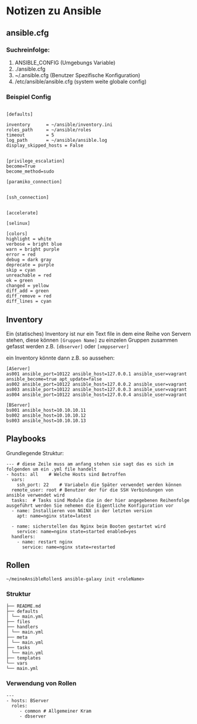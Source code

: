 # Notizen zu Ansible

## ansible.cfg

### Suchreinfolge:
1. ANSIBLE_CONFIG (Umgebungs Variable)
2. ./ansible.cfg
3. ~/.ansible.cfg (Benutzer Spezifische Konfiguration)
4. /etc/ansible/ansible.cfg (system weite globale config)


### Beispiel Config
```

[defaults]

inventory      = ~/ansible/inventory.ini
roles_path     = ~/ansible/roles
timeout        = 5
log_path       = ~/ansible/ansible.log
display_skipped_hosts = False


[privilege_escalation]
become=True
become_method=sudo

[paramiko_connection]


[ssh_connection]


[accelerate]

[selinux]

[colors]
highlight = white
verbose = bright blue
warn = bright purple
error = red
debug = dark gray
deprecate = purple
skip = cyan
unreachable = red
ok = green
changed = yellow
diff_add = green
diff_remove = red
diff_lines = cyan

```

## Inventory

Ein (statisches) Inventory ist nur ein Text file in dem eine Reihe von
Servern stehen, diese können `[Gruppen Name]` zu einzelen Gruppen
zusammen gefasst werden z.B. `[dbserver]` oder `[xmppserver]`

ein Inventory könnte dann z.B. so aussehen:
```
[AServer]
as001 ansible_port=10122 ansible_host=127.0.0.1 ansible_user=vagrant ansible_become=true apt_update=false
as002 ansible_port=10122 ansible_host=127.0.0.2 ansible_user=vagrant
as003 ansible_port=10122 ansible_host=127.0.0.3 ansible_user=vagrant
as004 ansible_port=10122 ansible_host=127.0.0.4 ansible_user=vagrant

[BServer]
bs001 ansible_host=10.10.10.11
bs002 ansible_host=10.10.10.12
bs003 ansible_host=10.10.10.13
```

## Playbooks

Grundlegende Struktur:

```
--- # diese Zeile muss am anfang stehen sie sagt das es sich im folgenden um ein .yml file handelt
- hosts: all    # Welche Hosts sind Betroffen
  vars:
    ssh_port: 22    # Variabeln die Später verwendet werden können
  remote_user: root # Benutzer der für die SSH Verbindungen von ansible verwendet wird
  tasks:  # Tasks sind Module die in der hier angegebenen Reihenfolge ausgeführt werden Sie nehemen die Eigentliche Konfiguration vor
  - name: Installieren von NGINX in der letzten version
    apt: name=nginx state=latest

  - name: sicherstellen das Nginx beim Booten gestartet wird
    service: name=nginx state=started enabled=yes
  handlers:
    - name: restart nginx
      service: name=nginx state=restarted
```

## Rollen

```
~/meineAnsibleRollen$ ansible-galaxy init <roleName>

```

### Struktur

```
├── README.md
├── defaults
│ └── main.yml
├── files
├── handlers
│ └── main.yml
├── meta
│ └── main.yml
├── tasks
│ └── main.yml
├── templates
└── vars
└── main.yml
```

### Verwendung von Rollen
```
---
- hosts: BServer
  roles:
     - common # Allgemeiner Kram
     - dbserver

```
